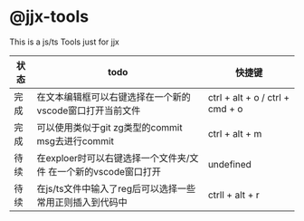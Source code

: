 # @jjx-tools

This is a js/ts Tools just for jjx


| 状态 | todo | 快捷键 |
| --- | --- | --- |
| 完成 | 在文本编辑框可以右键选择在一个新的vscode窗口打开当前文件 | ctrl + alt + o / ctrl + cmd + o|
| 完成 | 可以使用类似于git zg类型的commit msg去进行commit | ctrl + alt + m|
|待续 | 在exploer时可以右键选择一个文件夹/文件 在一个新的vscode窗口打开 | undefined |
| 待续 | 在js/ts文件中输入了reg后可以选择一些常用正则插入到代码中 |  ctrll + alt + r |